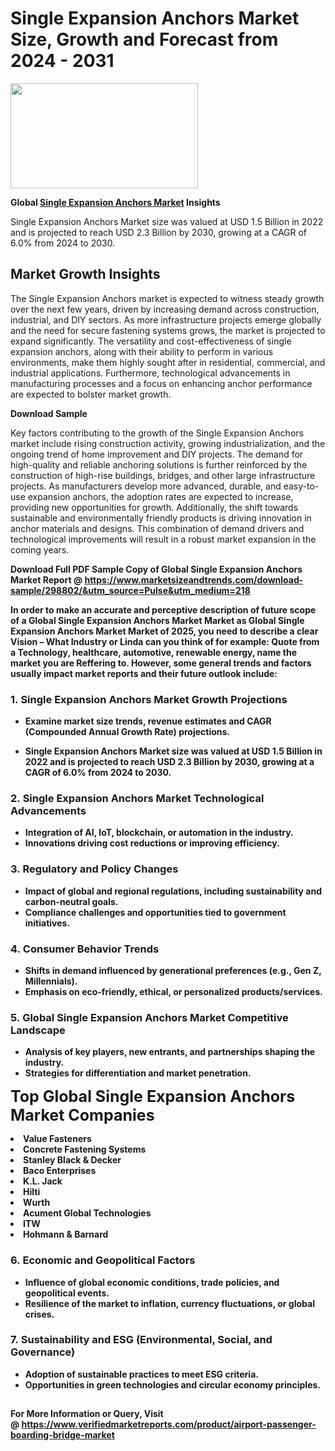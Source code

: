 <H1>Single Expansion Anchors Market Size, Growth and Forecast from 2024 - 2031</H1><img class="aligncenter size-medium wp-image-584254" src="https://thirdeyenews.in/wp-content/uploads/2024/09/Global-Market-Research-300x168.jpeg" alt="" width="300" height="168" /><p><strong>Global&nbsp;<a href="https://www.marketsizeandtrends.com/download-sample/298802/&amp;utm_source=Pulse&amp;utm_medium=218">Single Expansion Anchors Market</a> Insights</strong></p><p>Single Expansion Anchors Market size was valued at USD 1.5 Billion in 2022 and is projected to reach USD 2.3 Billion by 2030, growing at a CAGR of 6.0% from 2024 to 2030.</p><p><h2>Market Growth Insights</h2> <p>The Single Expansion Anchors market is expected to witness steady growth over the next few years, driven by increasing demand across construction, industrial, and DIY sectors. As more infrastructure projects emerge globally and the need for secure fastening systems grows, the market is projected to expand significantly. The versatility and cost-effectiveness of single expansion anchors, along with their ability to perform in various environments, make them highly sought after in residential, commercial, and industrial applications. Furthermore, technological advancements in manufacturing processes and a focus on enhancing anchor performance are expected to bolster market growth.</p> <p><strong>Download Sample</strong></p> <p>Key factors contributing to the growth of the Single Expansion Anchors market include rising construction activity, growing industrialization, and the ongoing trend of home improvement and DIY projects. The demand for high-quality and reliable anchoring solutions is further reinforced by the construction of high-rise buildings, bridges, and other large infrastructure projects. As manufacturers develop more advanced, durable, and easy-to-use expansion anchors, the adoption rates are expected to increase, providing new opportunities for growth. Additionally, the shift towards sustainable and environmentally friendly products is driving innovation in anchor materials and designs. This combination of demand drivers and technological improvements will result in a robust market expansion in the coming years.</p> <p><strong></p><p><span class=""><strong>Download Full PDF Sample Copy of Global Single Expansion Anchors Market Report</strong> @ <a href="https://www.marketsizeandtrends.com/download-sample/298802/&amp;utm_source=Pulse&amp;utm_medium=218" target="_blank">https://www.marketsizeandtrends.com/download-sample/298802/&amp;utm_source=Pulse&amp;utm_medium=218</a></span></p><p>In order to make an accurate and perceptive description of future scope of a Global&nbsp;Single Expansion Anchors Market Market as Global&nbsp;Single Expansion Anchors Market Market of 2025, you need to describe a clear Vision &ndash; What Industry or Linda can you think of for example: Quote from a Technology, healthcare, automotive, renewable energy, name the market you are Reffering to. However, some general trends and factors usually impact market reports and their future outlook include:</p><h3>1.&nbsp;<strong>Single Expansion Anchors Market Growth Projections</strong></h3><ul><li>Examine market size trends, revenue estimates and CAGR (Compounded Annual Growth Rate) projections.</li><li><p>Single Expansion Anchors Market size was valued at USD 1.5 Billion in 2022 and is projected to reach USD 2.3 Billion by 2030, growing at a CAGR of 6.0% from 2024 to 2030.</p></li></ul><h3>2.&nbsp;<strong>Single Expansion Anchors Market Technological Advancements</strong></h3><ul><li>Integration of AI, IoT, blockchain, or automation in the industry.</li><li>Innovations driving cost reductions or improving efficiency.</li></ul><h3>3.&nbsp;<strong>Regulatory and Policy Changes</strong></h3><ul><li>Impact of global and regional regulations, including sustainability and carbon-neutral goals.</li><li>Compliance challenges and opportunities tied to government initiatives.</li></ul><h3>4.&nbsp;<strong>Consumer Behavior Trends</strong></h3><ul><li>Shifts in demand influenced by generational preferences (e.g., Gen Z, Millennials).</li><li>Emphasis on eco-friendly, ethical, or personalized products/services.</li></ul><h3>5.&nbsp;<strong>Global Single Expansion Anchors Market Competitive Landscape</strong></h3><ul><li>Analysis of key players, new entrants, and partnerships shaping the industry.</li><li>Strategies for differentiation and market penetration.</li></ul><p data-pm-slice="1 1 []"><span style="color: inherit; font-family: inherit; font-size: 25px;">Top Global Single Expansion Anchors Market Companies</span></p><div class="" data-test-id=""><p><li>Value Fasteners</li><li> Concrete Fastening Systems</li><li> Stanley Black & Decker</li><li> Baco Enterprises</li><li> K.L. Jack</li><li> Hilti</li><li> Wurth</li><li> Acument Global Technologies</li><li> ITW</li><li> Hohmann & Barnard</li></p></div><h3>6.&nbsp;<strong>Economic and Geopolitical Factors</strong></h3><ul><li>Influence of global economic conditions, trade policies, and geopolitical events.</li><li>Resilience of the market to inflation, currency fluctuations, or global crises.</li></ul><h3>7.&nbsp;<strong>Sustainability and ESG (Environmental, Social, and Governance)</strong></h3><ul><li>Adoption of sustainable practices to meet ESG criteria.</li><li>Opportunities in green technologies and circular economy principles.</li></ul><h2><strong style="font-size: 14px;">For More Information or Query, Visit @&nbsp;</strong><a style="background-color: #ffffff; font-size: 14px;" href="https://www.marketsizeandtrends.com/report/single-expansion-anchors-market/" target="_blank">https://www.verifiedmarketreports.com/product/airport-passenger-boarding-bridge-market</a></h2>
